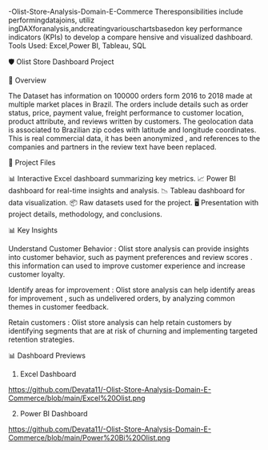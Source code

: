  -Olist-Store-Analysis-Domain-E-Commerce
 Theresponsibilities include performingdatajoins, utiliz ingDAXforanalysis,andcreatingvariouschartsbasedon  key performance indicators (KPIs) to develop a compare hensive and visualized dashboard. Tools Used: Excel,Power BI, Tableau, SQL

 🛡️ Olist Store Dashboard Project
 
📝 Overview

The Dataset has information on 100000 orders form 2016 to 2018 made at multiple market places in Brazil. The orders include details such as order status, price, payment value, freight performance to customer location, product attribute, and reviews written by customers. The geolocation data is associated to Brazilian zip codes with latitude and longitude coordinates.
This is real commercial data, it has been anonymized , and references to the companies and partners in the review text have been replaced.

📂 Project Files

📊 Interactive Excel dashboard summarizing key metrics.
📈 Power BI dashboard for real-time insights and analysis.
📉 Tableau dashboard for data visualization.
📦 Raw datasets used for the project.
🖥️ Presentation with project details, methodology, and conclusions.

📊 Key Insights

Understand Customer Behavior : Olist store analysis can provide insights into customer behavior, such as payment preferences and review scores . this information can used to improve customer experience and increase customer loyalty.

Identify areas for improvement : Olist store analysis can help identify areas for improvement , such as undelivered orders, by analyzing common themes in customer feedback.

Retain customers : Olist store analysis can help retain customers by identifying segments that are at risk of churning and implementing targeted retention strategies.

📊 Dashboard Previews

1. Excel Dashboard

https://github.com/Devata11/-Olist-Store-Analysis-Domain-E-Commerce/blob/main/Excel%20Olist.png

2. Power BI Dashboard

https://github.com/Devata11/-Olist-Store-Analysis-Domain-E-Commerce/blob/main/Power%20Bi%20Olist.png










